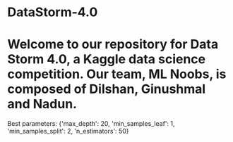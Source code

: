 # DataStorm-4.0

# Welcome to our repository for Data Storm 4.0, a Kaggle data science competition. Our team, ML Noobs, is composed of Dilshan, Ginushmal and Nadun.
Best parameters: {'max_depth': 20, 'min_samples_leaf': 1, 'min_samples_split': 2, 'n_estimators': 50}